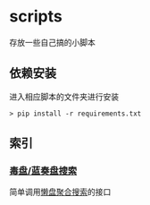 # scripts

存放一些自己搞的小脚本

## 依赖安装

进入相应脚本的文件夹进行安装

```shell
> pip install -r requirements.txt
```

## 索引

### [毒盘/蓝奏盘搜索](lzpan/lzpan.py)

简单调用[懒盘聚合搜索](https://disk.misiai.com/)的接口